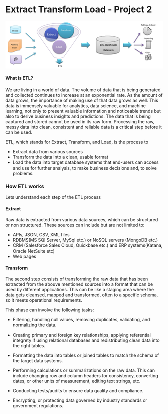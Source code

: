# Extract Transform Load - Project 2
![ETL](/Images/ETL_img.jpg)


#### What is ETL?
<p>We are living in a world of data. The volume of data that is being generated and collected continues to increase at an exponential rate.
As the amount of data grows, the importance of making use of that data grows as well. This data is immensely valuable for analytics, data science, and machine learning, not only to present valuable information and noticeable trends but also to derive business insights and predictions.
The data that is being captured and stored cannot be used in its raw form. Processing the raw, messy data into clean, consistent and reliable data is a critical step before it can be used.</p>

ETL, which stands for Extract, Transform, and Load, is the process to
* Extract data from various sources 
* Transform the data into a clean, usable format
* Load the data into target database systems that end-users can access and use for further analysis, to make business decisions and, to solve problems.

### How ETL works
<p>Lets understand each step of the ETL process</p>

#### Extract
Raw data is extracted from various data sources, which can be structured or non structured. These sources can include but are not limited to:

* APIs, JSON, CSV, XML files
* RDBMS(MS SQl Server, MySql etc.) or NoSQL servers (MongoDB etc.)
* CRM (Salesforce Sales Cloud, Quickbase etc.) and ERP systems(Katana, Oracle NetSuite etc)
* Web pages

#### Transform
The second step consists of transforming the raw data that has been extracted from the abouve mentioned sources into a format that can be used by different applications.
This can be like a staging area where the data gets cleansed, mapped and transformed, often to a specific schema, so it meets operational requirements. 

This phase can involve the following tasks:

* Filtering, handling null values, removing duplicates, validating, and normalizing the data.

* Creating primary and foreign key relationships, applying referential integrety if using relational databases and redistributing clean data into the right tables.

* Formatting the data into tables or joined tables to match the schema of the target data systems.

* Performing calculations or summarizations on the raw data. This can  include changing row and column headers for consistency, converting dates,  or other units of measurement, editing text strings, etc.

* Conducting tests/audits to ensure data quality and compliance.

* Encrypting, or protecting data governed by industry standards or government regulations.
